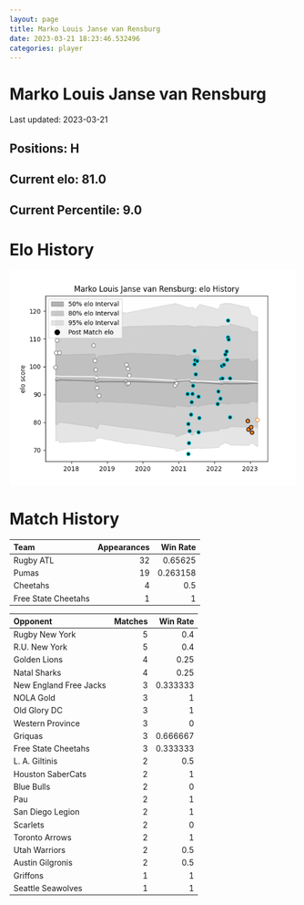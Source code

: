 ```yaml
---  
layout: page  
title: Marko Louis Janse van Rensburg  
date: 2023-03-21 18:23:46.532496  
categories: player  
---
```

# Marko Louis Janse van Rensburg


Last updated: 2023-03-21
## Positions: H

## Current elo: 81.0

## Current Percentile: 9.0

# Elo History


![elo history](history_MarkoLouisJansevanRensburg.png)
# Match History


| Team                |   Appearances |   Win Rate |
|:--------------------|--------------:|-----------:|
| Rugby ATL           |            32 |   0.65625  |
| Pumas               |            19 |   0.263158 |
| Cheetahs            |             4 |   0.5      |
| Free State Cheetahs |             1 |   1        |

| Opponent               |   Matches |   Win Rate |
|:-----------------------|----------:|-----------:|
| Rugby New York         |         5 |   0.4      |
| R.U. New York          |         5 |   0.4      |
| Golden Lions           |         4 |   0.25     |
| Natal Sharks           |         4 |   0.25     |
| New England Free Jacks |         3 |   0.333333 |
| NOLA Gold              |         3 |   1        |
| Old Glory DC           |         3 |   1        |
| Western Province       |         3 |   0        |
| Griquas                |         3 |   0.666667 |
| Free State Cheetahs    |         3 |   0.333333 |
| L. A. Giltinis         |         2 |   0.5      |
| Houston SaberCats      |         2 |   1        |
| Blue Bulls             |         2 |   0        |
| Pau                    |         2 |   1        |
| San Diego Legion       |         2 |   1        |
| Scarlets               |         2 |   0        |
| Toronto Arrows         |         2 |   1        |
| Utah Warriors          |         2 |   0.5      |
| Austin Gilgronis       |         2 |   0.5      |
| Griffons               |         1 |   1        |
| Seattle Seawolves      |         1 |   1        |